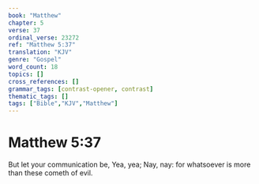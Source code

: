 ```yaml
---
book: "Matthew"
chapter: 5
verse: 37
ordinal_verse: 23272
ref: "Matthew 5:37"
translation: "KJV"
genre: "Gospel"
word_count: 18
topics: []
cross_references: []
grammar_tags: [contrast-opener, contrast]
thematic_tags: []
tags: ["Bible","KJV","Matthew"]
---
```


# Matthew 5:37

But let your communication be, Yea, yea; Nay, nay: for whatsoever is more than these cometh of evil.
